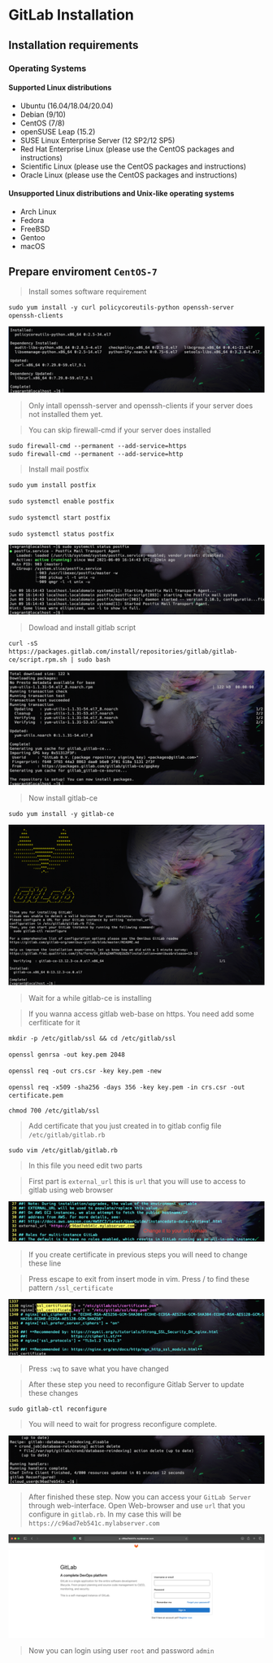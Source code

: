 # GitLab Installation


## Installation requirements
### Operating Systems
#### Supported Linux distributions

- Ubuntu (16.04/18.04/20.04)
- Debian (9/10)
- CentOS (7/8)
- openSUSE Leap (15.2)
- SUSE Linux Enterprise Server (12 SP2/12 SP5)
- Red Hat Enterprise Linux (please use the CentOS packages and instructions)
- Scientific Linux (please use the CentOS packages and instructions)
- Oracle Linux (please use the CentOS packages and instructions)

#### Unsupported Linux distributions and Unix-like operating systems

- Arch Linux
- Fedora
- FreeBSD
- Gentoo
- macOS

## Prepare enviroment `CentOS-7`

> Install somes software requirement 

``` 
sudo yum install -y curl policycoreutils-python openssh-server openssh-clients
```
![install-depend](images/install-depend.png)

> Only intall openssh-server and openssh-clients if your server does not installed them yet.

> You can skip firewall-cmd if your server does installed

```
sudo firewall-cmd --permanent --add-service=https
sudo firewall-cmd --permanent --add-service=http
```

> Install mail postfix

```
sudo yum install postfix

sudo systemctl enable postfix

sudo systemctl start postfix

sudo systemctl status postfix
```
![postfix](images/postfix-status.png)

> Dowload and install gitlab script 

```
curl -sS https://packages.gitlab.com/install/repositories/gitlab/gitlab-ce/script.rpm.sh | sudo bash
```
![script-gitlab](images/script-gitlab.png)

> Now install gitlab-ce 

```
sudo yum install -y gitlab-ce
```
![install-gitlab-ce](images/install-gitlab-ce.png)

> Wait for a while gitlab-ce is installing

> If you wanna access gitlab web-base on https. You need add some cerfiticate for it

```
mkdir -p /etc/gitlab/ssl && cd /etc/gitlab/ssl

openssl genrsa -out key.pem 2048

openssl req -out crs.csr -key key.pem -new

openssl req -x509 -sha256 -days 356 -key key.pem -in crs.csr -out certificate.pem
```
```
chmod 700 /etc/gitlab/ssl
```

> Add certificate that you just created in to gitlab config file `/etc/gitlab/gitlab.rb`

```
sudo vim /etc/gitlab/gitlab.rb
```
> In this file you need edit two parts

> First part is `external_url` this is `url` that you will use to access to gitlab using web browser

![gitlab.rb](images/url_external.png)

> If you create certificate in previous steps you will need to change these line

> Press escape to exit from insert mode in vim. Press / to find these pattern
`/ssl_certificate`

![ssl_certificate](images/ssl_certificate.png)

> Press `:wq` to save what you have changed

> After these step you need to reconfigure Gitlab Server to update these changes

```
sudo gitlab-ctl reconfigure
```

> You will need to wait for progress reconfigure complete.

![gitlab-reconfigure](images/gitlab-reconfigure.png)

> After finished these step. Now you can access your `GitLab Server` through web-interface.
>Open Web-browser and use `url` that you configure in `gitlab.rb`. In my case this will be `https://c96ad7eb541c.mylabserver.com`

![gitlab-web](images/gitlab-web.png)

>Now you can login using user `root` and password `admin`

